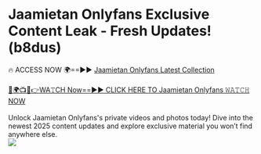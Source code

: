 # Jaamietan Onlyfans Exclusive Content Leak - Fresh Updates! (b8dus)

🔥 ACCESS NOW 🌍==►► <a href="https://tinyurl.com/kvy9nzfs" rel="nofollow">Jaamietan Onlyfans Latest Collection</a>
<br><br>
[🔴🌍📺📱👉WA𝚃CH Now==►► CLICK HERE TO Jaamietan Onlyfans 𝚆𝙰𝚃𝙲𝙷 NOW](https://tinyurl.com/kvy9nzfs)
<br><br>
Unlock Jaamietan Onlyfans's private videos and photos today! Dive into the newest 2025 content updates and explore exclusive material you won’t find anywhere else.
<br>
<a href="https://tinyurl.com/kvy9nzfs" rel="nofollow" data-target="animated-image.originalLink"><img src="https://camo.githubusercontent.com/8a4f000d20f83aca3bf7ec5f350d767afa0574a8a352519fd8cfa583a6f93a33/68747470733a2f2f692e696d6775722e636f6d2f644a486b345a712e676966" data-canonical-src="https://i.imgur.com/dJHk4Zq.gif" style="max-width: 100%; display: inline-block;" data-target="animated-image.originalImage"></a>
<br>
